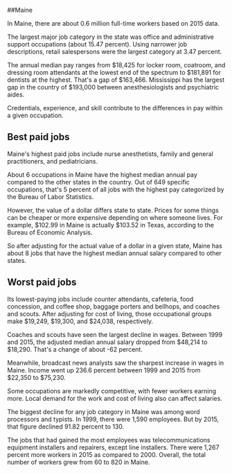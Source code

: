 

##Maine

In Maine, there are about 0.6 million full-time workers based on 2015 data.

The largest major job category in the state was <span class='occ_title_em'>office and administrative support occupations</span> (about 15.47 percent). Using narrower job descriptions, <span class='occ_title_em'>retail salespersons</span> were the largest category at 3.47 percent.
               
The annual median pay ranges from $18,425 for <span class='occ_title_em'>locker room, coatroom, and dressing room attendants</span> at the lowest end of the spectrum to  $181,891 for <span class='occ_title_em'>dentists</span> at the highest. That's a gap of $163,466. Mississippi has the largest gap in the country of $193,000 between <span class='occ_title_em'>anesthesiologists and psychiatric aides</span>.
          
Credentials, experience, and skill contribute to the differences in pay within a given occupation.

## Best paid jobs
Maine's highest paid jobs include <span class='occ_title_em'>nurse anesthetists, family and general practitioners</span>, and <span class='occ_title_em'>pediatricians</span>.
               
About 6 occupations in Maine have the highest median annual pay compared to the other states in the country. Out of 649 specific occupations, that's 5 percent of all jobs with the highest pay categorized by the Bureau of Labor Statistics.
               
However, the value of a dollar differs state to state. Prices for some things can be cheaper or more expensive depending on where someone lives. For example, $102.99 in Maine is actually $103.52 in Texas, according to the Bureau of Economic Analysis.
               
So after adjusting for the actual value of a dollar in a given state, Maine has about 8 jobs that have the highest median annual salary compared to other states.
               
## Worst paid jobs

Its lowest-paying jobs include <span class='occ_title_em'>counter attendants, cafeteria, food concession, and coffee shop</span>, <span class='occ_title_em'>baggage porters and bellhops</span>, and <span class='occ_title_em'>coaches and scouts</span>. After adjusting for cost of living, those occupational groups make $19,249,  $19,300, and  $24,038, respectively.
               
<span class='occ_title_em'>Coaches and scouts</span> have seen the largest decline in wages. Between 1999 and 2015, the adjusted median annual salary dropped from $48,214 to $18,290. That's a change of about -62 percent.
               
Meanwhile, <span class='occ_title_em'>broadcast news analysts</span> saw the sharpest increase in wages in Maine. Income went up 236.6 percent between 1999 and 2015 from $22,350 to $75,230.

Some occupations are markedly competitive, with fewer workers earning more. Local demand for the work and cost of living also can affect salaries.

            
The biggest decline for any job category in Maine was among <span class='occ_title_em'>word processors and typists</span>. In 1999, there were 1,590 employees. But by 2015, that figure declined 91.82 percent to 130. 
               
The jobs that had gained the most employees was telecommunications equipment installers and repairers, except line installers. There were 1,267 percent more workers in 2015 as compared to 2000. Overall, the total number of workers grew from 60 to 820 in Maine.
